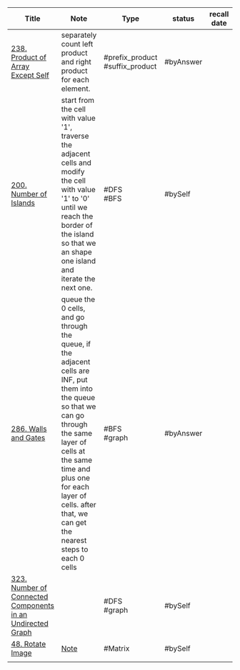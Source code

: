 

| Title                                                                                                                                              | Note                                                                                                                                                                                                                                                                  | Type                            | status    | recall date | complete date | Time complexity | Space complexity |
| -------------------------------------------------------------------------------------------------------------------------------------------------- | --------------------------------------------------------------------------------------------------------------------------------------------------------------------------------------------------------------------------------------------------------------------- | ------------------------------- | --------- | ----------- | ------------- | --------------- | ---------------- |
| [238. Product of Array Except Self](https://leetcode.com/problems/product-of-array-except-self/)                                                   | separately count left product and right product for each element.                                                                                                                                                                                                     | #prefix_product #suffix_product | #byAnswer |             | 2024/10/28    |                 |                  |
| [200. Number of Islands](https://leetcode.com/problems/number-of-islands/)                                                                         | start from the cell with value '1', traverse the adjacent cells and modify the cell with value '1' to '0' until we reach the border of the island so that we an shape one island and iterate the next one.                                                            | #DFS<br>#BFS                    | #bySelf   |             | 2024/10/28    |                 |                  |
| [286. Walls and Gates](https://leetcode.com/problems/walls-and-gates/)                                                                             | queue the 0 cells, and go through the queue, if the adjacent cells are INF, put them into the queue so that we can go through the same layer of cells at the same time and plus one for each layer of cells. after that, we can get the nearest steps to each 0 cells | #BFS<br>#graph                  | #byAnswer |             | 2024/10/29    |                 |                  |
| [323. Number of Connected Components in an Undirected Graph](https://leetcode.com/problems/number-of-connected-components-in-an-undirected-graph/) |                                                                                                                                                                                                                                                                       | #DFS<br>#graph                  | #bySelf   |             | 2024/10/30    |                 |                  |
| [48. Rotate Image](https://leetcode.com/problems/rotate-image/)                                                                                    | [Note](questions/48-Rotate-Image)                                                                                                                                                                                                                                     | #Matrix                         | #bySelf   |             | 2024/11/01    | O(n)            | O(1)             |
|                                                                                                                                                    |                                                                                                                                                                                                                                                                       |                                 |           |             |               |                 |                  |
